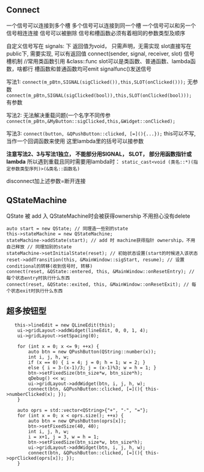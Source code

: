 ## Connect
一个信号可以连接到多个槽
多个信号可以连接到同一个槽
一个信号可以和另一个信号相连连接
信号可以被删除
信号和槽函数必须有着相同的参数类型及顺序

自定义信号写在 signals: 下 返回值为void， 只需声明，无需实现
slot直接写在public下, 需要实现, 可以有返回值
connect(sender, signal, receiver, slot) 信号槽机制 //常用类函数引用 &class::func
slot可以是类函数、普通函数、lambda函数，啥都行
槽函数和普通函数均可emit signalfunc()发送信号

写法1: 
`connect(m_pBtn,SIGNAL(sigClicked()),this,SLOT(onClicked()));` 无参数
`connect(m_pBtn,SIGNAL(sigClicked(bool)),this,SLOT(onClicked(bool)));` 有参数

写法2: 无法解决重载问题(一个名字不同传参
`connect(m_pBtn,&MyButton::sigClicked,this,&Widget::onClicked);`

写法3:
`connect(button, &QPushButton::clicked, [=](){...});` this可以不写, 当作一个回调函数来使用
这里lambda里的括号可以接参数

**注意写法2、3与写法1独立， 不能部分用SIGNAL， SLOT， 部分用函数指针或lambda**
所以遇到重载且同时需要用lambda时：
`static_cast<void (类名::*)(指定参数类型序列)>(&类名::函数名)`

disconnect加上述参数=断开连接

## QStateMachine
QState 被 add 入 QStateMachine时会被获得ownership
不用担心没有delete

```
auto start = new QState; // 同理造一些别的state
this->stateMachine = new QStateMachine;
stateMachine->addState(start); // add 时 machine获得指针 ownership，不用自己释放 // 同理加别的state
stateMachine->setInitialState(reset); // 初始状态设置(start的时候进入该状态
reset->addTransition(this, &MainWindow::sigStart, resume); // 设置conditional的转移(收到信号时, 转移)
connect(reset, &QState::entered, this, &MainWindow::onResetEntry); // 每个状态entry时执行什么东西
connect(reset, &QState::exited, this, &MainWindow::onResetExit); // 每个状态exit时执行什么东西
```

## 超多按钮型
```
   this->lineEdit = new QLineEdit(this);
    ui->gridLayout->addWidget(lineEdit, 0, 0, 1, 4);
    ui->gridLayout->setSpacing(0);

    for (int x = 0; x <= 9; ++x) {
        auto btn = new QPushButton(QString::number(x));
        int i, j, h, w;
        if (x == 0) { i = 4; j = 0; h = 1; w = 2; }
        else { i = 3-(x-1)/3; j = (x-1)%3; w = h = 1; }
        btn->setFixedSize(btn_size*w, btn_size*h);
        qDebug() << w;
        ui->gridLayout->addWidget(btn, i, j, h, w);
        connect(btn, &QPushButton::clicked, [=](){ this->numberClicked(x); });
    }

    auto oprs = std::vector<QString>{"+", "-", "="};
    for (int x = 0; x < oprs.size(); ++x) {
        auto btn = new QPushButton(oprs[x]);
        btn->setFixedSize(40, 40);
        int i, j, h, w;
        i = x+1, j = 3, w = h = 1;
        btn->setFixedSize(btn_size*w, btn_size*h);
        ui->gridLayout->addWidget(btn, i, j, h, w);
        connect(btn, &QPushButton::clicked, [=](){ this->oprClicked(oprs[x]); });
    }
```




